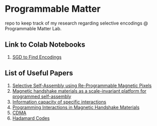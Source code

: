 # Programmable Matter
repo to keep track of my research regarding selective encodings @ Programmable Matter Lab.

## Link to Colab Notebooks
1. [SGD to Find Encodings](https://colab.research.google.com/drive/1eUybnA3corRhBoBmsBqQXUge4plouqHg?usp=sharing)

## List of Useful Papers
1. [Selective Self-Assembly using Re-Programmable Magnetic Pixels](https://groups.csail.mit.edu/hcie/files/research-projects/selective/selective.pdf)
2. [Magnetic handshake materials as a scale-invariant
platform for programmed self-assembly](https://www.pnas.org/doi/epdf/10.1073/pnas.1910332116)
3. [Information capacity of specific interactions](https://pmc.ncbi.nlm.nih.gov/articles/PMC4889362/pdf/pnas.201520969.pdf)
4. [Programming Interactions in Magnetic Handshake Materials](https://arxiv.org/pdf/2112.02614)
5. [CDMA](https://en.wikipedia.org/wiki/Code-division_multiple_access)
6. [Hadamard Codes](http://homepages.math.uic.edu/~leon/mcs425-s08/handouts/Hadamard_codes.pdf)